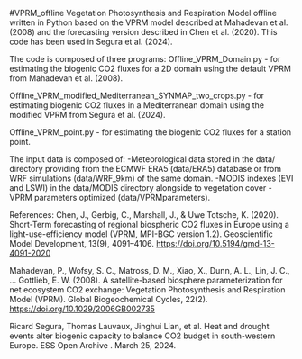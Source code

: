 #VPRM_offline
Vegetation Photosynthesis and Respiration Model offline written in Python based on the VPRM model 
described at Mahadevan et al. (2008) and the forecasting version described in Chen et al. (2020). This code has been used in Segura et al. (2024). 

The code is composed of three programs:
Offline_VPRM_Domain.py - for estimating the biogenic CO2 fluxes for a 2D domain using the default VPRM from Mahadevan et al. (2008).

Offline_VPRM_modified_Mediterranean_SYNMAP_two_crops.py - for estimating biogenic CO2 fluxes in a Mediterranean domain using the modified VPRM from Segura et al. (2024).

Offline_VPRM_point.py - for estimating the biogenic CO2 fluxes for a station point. 

The input data is composed of:
-Meteorological data stored in the data/ directory providing from the ECMWF ERA5 (data/ERA5) database or from WRF simulations (data/WRF_9km) of the same domain. 
-MODIS indexes (EVI and LSWI) in the data/MODIS directory alongside to vegetation cover
-VPRM parameters optimized (data/VPRMparameters).


References:
Chen, J., Gerbig, C., Marshall, J., & Uwe Totsche, K. (2020). Short-Term forecasting of regional biospheric CO2 fluxes in Europe using a light-use-efficiency model (VPRM, MPI-BGC version 1.2). Geoscientific Model Development, 13(9), 4091–4106. https://doi.org/10.5194/gmd-13-4091-2020

Mahadevan, P., Wofsy, S. C., Matross, D. M., Xiao, X., Dunn, A. L., Lin, J. C., … Gottlieb, E. W. (2008). A satellite-based biosphere parameterization for net ecosystem CO2 exchange: Vegetation Photosynthesis and Respiration Model (VPRM). Global Biogeochemical Cycles, 22(2). https://doi.org/10.1029/2006GB002735

Ricard Segura, Thomas Lauvaux, Jinghui Lian, et al. Heat and drought events alter biogenic capacity to balance CO2 budget in south-western Europe. ESS Open Archive . March 25, 2024.
